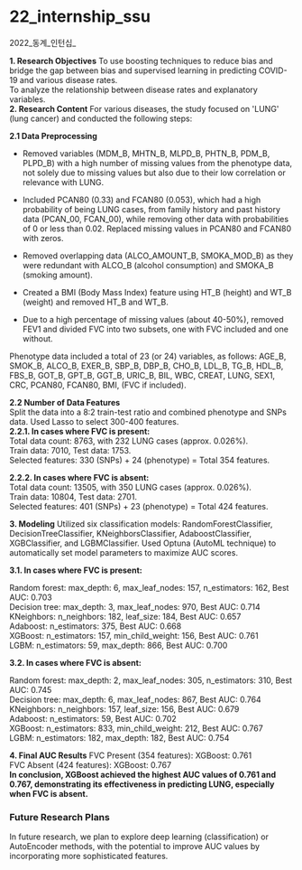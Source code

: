 # 22_internship_ssu
2022_동계_인턴십_

**1. Research Objectives**
To use boosting techniques to reduce bias and bridge the gap between bias and supervised learning in predicting COVID-19 and various disease rates.  
To analyze the relationship between disease rates and explanatory variables.  
**2. Research Content**
For various diseases, the study focused on 'LUNG' (lung cancer) and conducted the following steps:  

**2.1 Data Preprocessing**
- Removed variables (MDM_B, MHTN_B, MLPD_B, PHTN_B, PDM_B, PLPD_B) with a high number of missing values from the phenotype data, not solely due to missing values but also due to their low correlation or relevance with LUNG.  

- Included PCAN80 (0.33) and FCAN80 (0.053), which had a high probability of being LUNG cases, from family history and past history data (PCAN_00, FCAN_00), while removing other data with probabilities of 0 or less than 0.02. Replaced missing values in PCAN80 and FCAN80 with zeros.  

- Removed overlapping data (ALCO_AMOUNT_B, SMOKA_MOD_B) as they were redundant with ALCO_B (alcohol consumption) and SMOKA_B (smoking amount).

- Created a BMI (Body Mass Index) feature using HT_B (height) and WT_B (weight) and removed HT_B and WT_B.  
- Due to a high percentage of missing values (about 40-50%), removed FEV1 and divided FVC into two subsets, one with FVC included and one without.  

Phenotype data included a total of 23 (or 24) variables, as follows:
AGE_B, SMOK_B, ALCO_B, EXER_B, SBP_B, DBP_B, CHO_B, LDL_B, TG_B, HDL_B, FBS_B, GOT_B, GPT_B, GGT_B, URIC_B, BIL, WBC, CREAT, LUNG, SEX1, CRC, PCAN80, FCAN80, BMI, (FVC if included).

**2.2 Number of Data Features**  
Split the data into a 8:2 train-test ratio and combined phenotype and SNPs data. Used Lasso to select 300-400 features.  
**2.2.1. In cases where FVC is present:**  
Total data count: 8763, with 232 LUNG cases (approx. 0.026%).  
Train data: 7010, Test data: 1753.  
Selected features: 330 (SNPs) + 24 (phenotype) = Total 354 features.  

**2.2.2. In cases where FVC is absent:**  
Total data count: 13505, with 350 LUNG cases (approx. 0.026%).  
Train data: 10804, Test data: 2701.  
Selected features: 401 (SNPs) + 23 (phenotype) = Total 424 features.    

**3. Modeling**
Utilized six classification models: RandomForestClassifier, DecisionTreeClassifier, KNeighborsClassifier, AdaboostClassifier, XGBClassifier, and LGBMClassifier. Used Optuna (AutoML technique) to automatically set model parameters to maximize AUC scores.

**3.1. In cases where FVC is present:**

Random forest: max_depth: 6, max_leaf_nodes: 157, n_estimators: 162, Best AUC: 0.703  
Decision tree: max_depth: 3, max_leaf_nodes: 970, Best AUC: 0.714  
KNeighbors: n_neighbors: 182, leaf_size: 184, Best AUC: 0.657  
Adaboost: n_estimators: 375, Best AUC: 0.668  
XGBoost: n_estimators: 157, min_child_weight: 156, Best AUC: 0.761  
LGBM: n_estimators: 59, max_depth: 866, Best AUC: 0.700  

**3.2. In cases where FVC is absent:**

Random forest: max_depth: 2, max_leaf_nodes: 305, n_estimators: 310, Best AUC: 0.745  
Decision tree: max_depth: 6, max_leaf_nodes: 867, Best AUC: 0.764  
KNeighbors: n_neighbors: 157, leaf_size: 156, Best AUC: 0.679  
Adaboost: n_estimators: 59, Best AUC: 0.702  
XGBoost: n_estimators: 833, min_child_weight: 212, Best AUC: 0.767  
LGBM: n_estimators: 182, max_depth: 182, Best AUC: 0.754  

**4. Final AUC Results**
FVC Present (354 features): XGBoost: 0.761  
FVC Absent (424 features): XGBoost: 0.767  
**In conclusion, XGBoost achieved the highest AUC values of 0.761 and 0.767, demonstrating its effectiveness in predicting LUNG, especially when FVC is absent.**

### Future Research Plans
In future research, we plan to explore deep learning (classification) or AutoEncoder methods, with the potential to improve AUC values by incorporating more sophisticated features.
